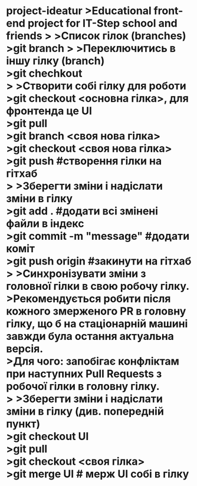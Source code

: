 <h1>project-ideatur
>Educational front-end project for IT-Step school and friends
>
>Список гілок (branches)<br>
>git branch
>
>Переключитись в іншу гілку (branch)<br>
>git chechkout <branchname><br>
>
>Створити собі гілку для роботи<br>
>git checkout <основна гілка>, для фронтенда це UI<br>
>git pull<br>
>git branch <своя нова гілка><br>
>git checkout <своя нова гілка><br>
>git push #створення гілки на гітхаб<br>
>
>Зберегти зміни і надіслати зміни в гілку<br>
>git add . #додати всі змінені файли в індекс<br>
>git commit -m "message" #додати коміт<br>
>git push origin <branch_name> #закинути на гітхаб<br>
>
>Синхронізувати зміни з головної гілки в свою робочу гілку.<br>
>Рекомендується робити після кожного змерженого PR в головну гілку, що б на стаціонарній машині завжди була остання актуальна версія.<br>
>Для чого: запобігає конфліктам при наступних Pull Requests з робочої гілки в головну гілку.<br>
>
>Зберегти зміни і надіслати зміни в гілку (див. попередній пункт)<br>
>git checkout UI<br>
>git pull<br>
>git checkout <своя гілка><br>
>git merge UI # мерж UI собі в гілку
